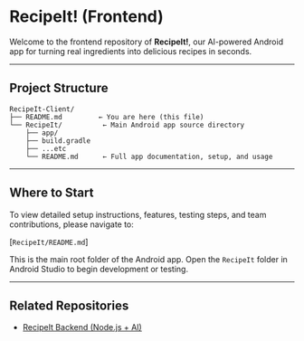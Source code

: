 # RecipeIt! (Frontend)

Welcome to the frontend repository of **RecipeIt!**, our AI-powered Android app for turning real ingredients into delicious recipes in seconds.

---

## Project Structure

```
RecipeIt-Client/
├── README.md         ← You are here (this file)
└── RecipeIt/          ← Main Android app source directory
    ├── app/
    ├── build.gradle
    ├── ...etc
    └── README.md      ← Full app documentation, setup, and usage
```

---

## Where to Start

To view detailed setup instructions, features, testing steps, and team contributions, please navigate to:

[`RecipeIt/README.md`]

This is the main root folder of the Android app. Open the `RecipeIt` folder in Android Studio to begin development or testing.

---

## Related Repositories

- [RecipeIt Backend (Node.js + AI)](https://github.com/NEU-MobileDev-3/RecipeIt-Server)
